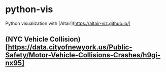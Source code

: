 # python-vis

Python visualization with [Altair](https://altair-viz.github.io/]

## (NYC Vehicle Collision)[https://data.cityofnewyork.us/Public-Safety/Motor-Vehicle-Collisions-Crashes/h9gi-nx95]
